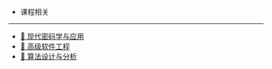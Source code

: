 - <span class="page-title">课程相关</span>
---
- [🔑 现代密码学与应用](course/?id=🔑-现代密码学与应用)
- [👷 高级软件工程](course/?id=👷-高级软件工程)
- [🔐 算法设计与分析](course/?id=🔐-算法设计与分析)